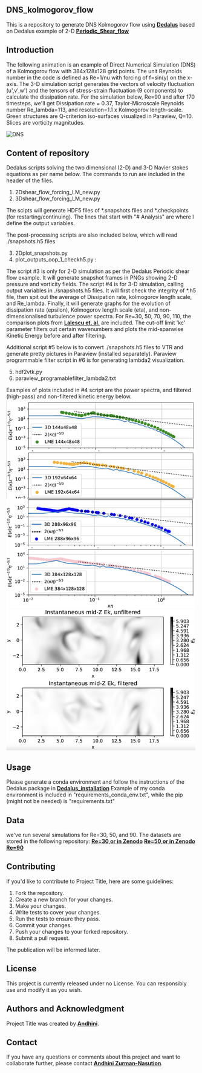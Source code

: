 ## **DNS_kolmogorov_flow**
This is a repository to generate DNS Kolmogorov flow using **[Dedalus](https://dedalus-project.readthedocs.io/en/latest/#)** based on Dedalus example of 2-D **[Periodic_Shear_flow](https://dedalus-project.readthedocs.io/en/latest/pages/examples/ivp_2d_shear_flow.html)**

## **Introduction**
The following animation is an example of Direct Numerical Simulation (DNS) of a Kolmogorov flow with 384x128x128 grid points. The unit Reynolds number in the code is defined as Re=1/nu with forcing of f=sin(y) on the x-axis. The 3-D simulation script generates the vectors of velocity fluctuation (u',v',w') and the tensors of stress-strain fluctuation (9 components) to calculate the dissipation rate. For the simulation below, Re=90 and after 170 timesteps, we'll get Dissipation rate = 0.37, Taylor-Microscale Reynolds number Re_lambda=113, and resolution=1.1 x Kolmogorov length-scale. Green structures are Q-criterion iso-surfaces visualized in Paraview, Q=10. Slices are vorticity magnitudes.

![DNS](./Kolmogorov_flow_384x128x128.gif)

## **Content of repository**

Dedalus scripts solving the two dimensional (2-D) and 3-D Navier stokes equations as per name below. The commands to run are included in the header of the files.

1. 2Dshear_flow_forcing_LM_new.py
2. 3Dshear_flow_forcing_LM_new.py

The scipts will generate HDF5 files of *.snapshots files and *.checkpoints (for restarting/continuing). The lines that start with "# Analysis" are where I define the output variables.

The post-processing scripts are also included below, which will read ./snapshots.h5 files

3. 2Dplot_snapshots.py 
4. plot_outputs_oop_1_checkh5.py :

The script #3 is only for 2-D simulation as per the Dedalus Periodic shear flow example. It will generate snapshot frames in PNGs showing 2-D pressure and vorticity fields.
The script #4 is for 3-D simulation, calling output variables in ./snapshots.h5 files. It will first check the integrity of *.h5 file, then spit out the average of Dissipation rate, kolmogorov length scale, and Re_lambda. Finally, it will generate graphs for the evolution of dissipation rate (epsilon), Kolmogorov length scale (eta), and non-dimensionalised turbulence power spectra. For Re=30, 50, 70, 90, 110, the comparison plots from **[Lalescu et. al.](https://doi.org/10.1103/PhysRevLett.110.084102)** are included. The cut-off limit 'kc' parameter filters out certain wavenumbers and plots the mid-spanwise Kinetic Energy before and after filtering. 

Additional script #5 below is to convert ./snapshots.h5 files to VTR and generate pretty pictures in Paraview (installed separately). Paraview programmable filter script in #6 is for generating lambda2  visualization. 

5. hdf2vtk.py
6. paraview_programablefilter_lambda2.txt

Examples of plots included in #4 script are the power spectra, and filtered (high-pass) and non-filtered kinetic energy below.
<img src="./power_spectra.png" width="500">
<img src="./kinetic_energy.png" width="500">

## **Usage**

Please generate a conda environment and follow the instructions of the Dedalus package in **[Dedalus_installation](https://dedalus-project.readthedocs.io/en/latest/pages/installation.html)**
Example of my conda environment is included in "requirements_conda_env.txt", while the pip (might not be needed) is "requirements.txt"

## **Data**
we've run several simulations for Re=30, 50, and 90. The datasets are stored in the following repository:
**[Re=30](https://doi.org/10.7488/ds/7960)**,**[or in Zenodo](https://doi.org/10.5281/zenodo.15575430)**
**[Re=50](https://doi.org/10.7488/ds/7961)**,**[or in Zenodo]((https://doi.org/10.5281/zenodo.15577806))**
**[Re=90](https://doi.org/10.7488/ds/7963)**

## **Contributing**

If you'd like to contribute to Project Title, here are some guidelines:

1. Fork the repository.
2. Create a new branch for your changes.
3. Make your changes.
4. Write tests to cover your changes.
5. Run the tests to ensure they pass.
6. Commit your changes.
7. Push your changes to your forked repository.
8. Submit a pull request.

The publication will be informed later.

## **License**

This project is currently released under no License. You can responsibly use and modify it as you wish.  

## **Authors and Acknowledgment**

Project Title was created by **[Andhini](https://github.com/andhini)**.

## **Contact**

If you have any questions or comments about this project and want to collaborate further, please contact **[Andhini Zurman-Nasution](andhininznasution@gmail.com)**.




